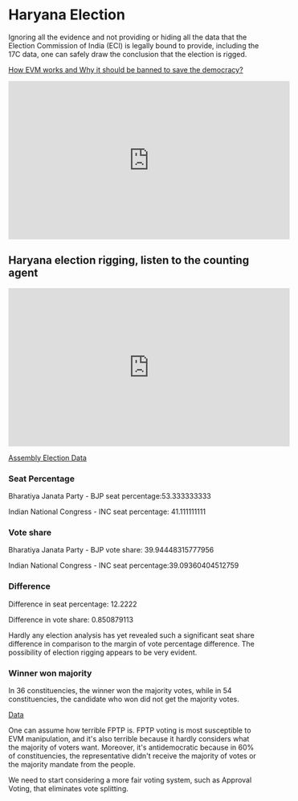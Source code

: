# Haryana Election

Ignoring all the evidence and not providing or hiding all the data that  the Election Commission of India (ECI) is legally bound to provide,  including the 17C data, one can safely draw the conclusion that the  election is rigged.

[How EVM works and Why it should be banned to save the democracy?](https://iambrainstorming.github.io/chapters/the-lok-sabha-election-is-about-regional-parties-vs-one-party-dictatorship.html)

<iframe width="560" height="315" src="https://www.youtube.com/embed/lMQxflqpiDU?si=CqFHyZ2oK6uMD5ja" title="YouTube video player" frameborder="0" allow="accelerometer; autoplay; clipboard-write; encrypted-media; gyroscope; picture-in-picture; web-share" referrerpolicy="strict-origin-when-cross-origin" allowfullscreen></iframe>


## Haryana election rigging, listen to the counting agent

<iframe width="560" height="315" src="https://www.youtube.com/embed/FBP0TB1hUqE?si=aX8Le_XV0xnuRwpO" title="YouTube video player" frameborder="0" allow="accelerometer; autoplay; clipboard-write; encrypted-media; gyroscope; picture-in-picture; web-share" referrerpolicy="strict-origin-when-cross-origin" allowfullscreen></iframe>

[Assembly Election Data](https://github.com/silicology/election_data_analysis/tree/main/data/2024_assembly)


### Seat Percentage
Bharatiya Janata Party - BJP seat percentage:53.333333333

Indian National Congress - INC seat percentage: 41.111111111

### Vote share
Bharatiya Janata Party - BJP vote share: 39.94448315777956

Indian National Congress - INC seat percentage:39.09360404512759


### Difference
Difference in seat percentage: 12.2222

Difference in vote share: 0.850879113


Hardly any election analysis has yet revealed such a significant seat share difference in comparison to the margin of vote percentage difference. The possibility of election rigging appears to be very evident.

### Winner won majority

In 36 constituencies, the winner won the majority votes, while in 54 constituencies, the candidate who won did not get the majority votes.

[Data](https://github.com/silicology/election_data_analysis/blob/main/data/2024_assembly/analysis/vote-splitting-haryana.json)

One can assume how terrible FPTP is. FPTP voting is most susceptible to EVM manipulation, and it's also terrible because it hardly considers what the majority of voters want. Moreover, it's antidemocratic because in 60% of constituencies, the representative didn't receive the majority of votes or the majority mandate from the people.

We need to start considering a more fair voting system, such as Approval Voting, that eliminates vote splitting.
